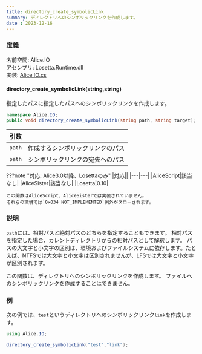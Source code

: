 ```yaml
---
title: directory_create_symbolicLink
summary: ディレクトリへのシンボリックリンクを作成します。
date : 2023-12-16
---
```


### 定義
名前空間: Alice.IO<br/>
アセンブリ: Losetta.Runtime.dll<br/>
実装: [Alice.IO.cs](https://github.com/WSOFT-Project/Losetta/blob/master/Losetta.Runtime/Alice.IO.cs)

#### directory_create_symbolicLink(string,string)

指定したパスに指定したパスへのシンボリックリンクを作成します。

```cs title="AliceScript"
namespace Alice.IO;
public void directory_create_symbolicLink(string path, string target);
```

|引数| |
|-|-|
|`path`|作成するシンボリックリンクのパス|
|`path`|シンボリックリンクの宛先へのパス|

???note "対応: Alice3.0以降、Losettaのみ"
    |対応||
    |---|---|
    |AliceScript|該当なし|
    |AliceSister|該当なし|
    |Losetta|0.10|

    この関数はAliceScript、AliceSisterでは実装されていません。
    それらの環境では`0x034 NOT_IMPLEMENTED`例外がスローされます。

### 説明
`path`には、相対パスと絶対パスのどちらを指定することもできます。
相対パスを指定した場合、カレントディレクトリからの相対パスとして解釈します。
パスの大文字と小文字の区別は、環境およびファイルシステムに依存します。たとえば、NTFSでは大文字と小文字は区別されませんが、LFSでは大文字と小文字が区別されます。

この関数は、ディレクトリへのシンボリックリンクを作成します。
ファイルへのシンボリックリンクを作成することはできません。

### 例
次の例では、`test`というディレクトリへのシンボリックリンク`link`を作成します。

```cs title="AliceScript"
using Alice.IO;

directory_create_symbolicLink("test","link");
```
